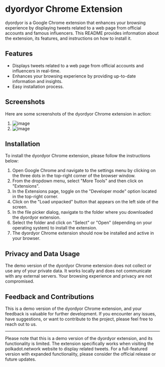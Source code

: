 # dyordyor Chrome Extension

dyordyor is a Google Chrome extension that enhances your browsing experience by displaying tweets related to a web page from official accounts and famous influencers. This README provides information about the extension, its features, and instructions on how to install it.

## Features

- Displays tweets related to a web page from official accounts and influencers in real-time.
- Enhances your browsing experience by providing up-to-date information and insights.
- Easy installation process.

## Screenshots

Here are some screenshots of the dyordyor Chrome extension in action:

1. ![image](https://github.com/dyordyor/dyordyor/assets/135133993/eb4375bd-5f3a-4430-8821-8712eb0edfcd)
2. ![image](https://github.com/dyordyor/dyordyor/assets/135133993/fb9b3832-d016-4673-b01c-540f4e9d2d3d)

## Installation

To install the dyordyor Chrome extension, please follow the instructions below:

1. Open Google Chrome and navigate to the settings menu by clicking on the three dots in the top-right corner of the browser window.
2. From the dropdown menu, select "More Tools" and then click on "Extensions".
3. In the Extensions page, toggle on the "Developer mode" option located in the top-right corner.
4. Click on the "Load unpacked" button that appears on the left side of the screen.
5. In the file picker dialog, navigate to the folder where you downloaded the dyordyor extension.
6. Select the folder and click on "Select" or "Open" (depending on your operating system) to install the extension.
7. The dyordyor Chrome extension should now be installed and active in your browser.

## Privacy and Data Usage

The demo version of the dyordyor Chrome extension does not collect or use any of your private data. It works locally and does not communicate with any external servers. Your browsing experience and privacy are not compromised.

## Feedback and Contributions

This is a demo version of the dyordyor Chrome extension, and your feedback is valuable for further development. If you encounter any issues, have suggestions, or want to contribute to the project, please feel free to reach out to us.

---

Please note that this is a demo version of the dyordyor extension, and its functionality is limited. The extension specifically works when visiting the polkadot.network website to display related tweets. For a full-featured version with expanded functionality, please consider the official release or future updates.
